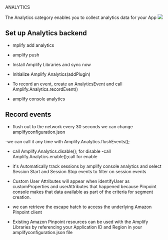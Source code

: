 ANALYTICS

The Analytics category enables you to collect analytics data for your App
![](https://d1.awsstatic.com/IoT/diagrams/product-page-diagram_AWS-IoT-Anayltics_how-it-works.a5019170e9ea35fbcec683cf4a394d7a5daa6644.png)

## Set up Analytics backend
- mplify add analytics
- amplify push
- Install Amplify Libraries and sync now

- Initialize Amplify Analytics(addPlugin)

- To record an event, create an AnalyticsEvent and call Amplify.Analytics.recordEvent()

- amplify console analytics

## Record events
- flush out to the network every 30 seconds we can change  amplifyconfiguration.json

-we can call it any time with Amplify.Analytics.flushEvents(); 

- call Amplify.Analytics.disable(); for disable
-call  Amplify.Analytics.enable();call for enable

- it's Automatically track sessions by amplify console analytics and select Session Start and Session Stop events to filter on session events

- Custom User Attributes will appear when identifyUser as customProperties and userAttributes that happened because  Pinpoint console makes that data available as part of the criteria for segment creation.

- we can retrieve the escape hatch to access the underlying Amazon Pinpoint client

- Existing Amazon Pinpoint resources can be used with the Amplify Libraries by referencing your Application ID and Region in your amplifyconfiguration.json file